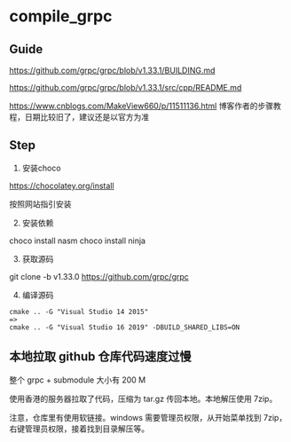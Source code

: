 # compile_grpc


## Guide

https://github.com/grpc/grpc/blob/v1.33.1/BUILDING.md

https://github.com/grpc/grpc/blob/v1.33.1/src/cpp/README.md

https://www.cnblogs.com/MakeView660/p/11511136.html
博客作者的步骤教程，日期比较旧了，建议还是以官方为准


## Step

1. 安装choco

https://chocolatey.org/install

按照网站指引安装

2. 安装依赖

choco install nasm
choco install ninja


3. 获取源码

git clone -b v1.33.0 https://github.com/grpc/grpc


4. 编译源码

```
cmake .. -G "Visual Studio 14 2015"
=>
cmake .. -G "Visual Studio 16 2019" -DBUILD_SHARED_LIBS=ON
```

## 本地拉取 github 仓库代码速度过慢

整个 grpc + submodule 大小有 200 M

使用香港的服务器拉取了代码，压缩为 tar.gz 传回本地。本地解压使用 7zip。

注意，仓库里有使用软链接。windows 需要管理员权限，从开始菜单找到 7zip，右键管理员权限，接着找到目录解压等。
